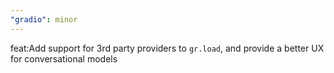 ```yaml
---
"gradio": minor
---
```


feat:Add support for 3rd party providers to `gr.load`, and provide a better UX for conversational models
